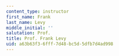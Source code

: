 ```yaml
---
content_type: instructor
first_name: Frank
last_name: Levy
middle_initial: ''
salutation: Prof.
title: Prof. Frank Levy
uid: a63b63f3-6fff-7d48-bc5d-5dfb7d4ad998
---
```

